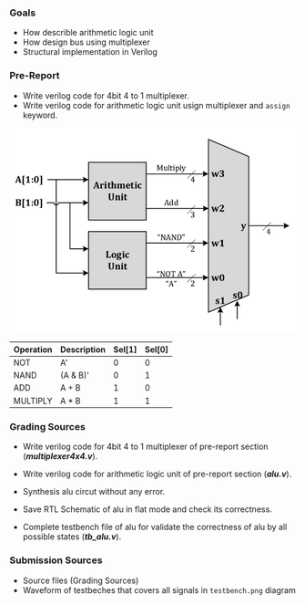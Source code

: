 ### Goals

- How describle arithmetic logic unit 
- How design bus using multiplexer
- Structural implementation in Verilog

### Pre-Report
* Write verilog code for 4bit 4 to 1 multiplexer.
* Write verilog code for arithmetic logic unit usign multiplexer and `assign` keyword.

![ADDSUB](./Result/ALU1.png)

| Operation | Description | Sel[1] | Sel[0] |
|-----------|-------------|--------|--------| 
|    NOT    |      A'     |    0   |    0   |
|    NAND   |   (A & B)'  |    0   |    1   |
|    ADD    |    A + B    |    1   |    0   |
|  MULTIPLY |    A * B    |    1   |    1   |

### Grading Sources

* Write verilog code for 4bit 4 to 1 multiplexer of pre-report section (***multiplexer4x4.v***).

* Write verilog code for arithmetic logic unit of pre-report section (***alu.v***).

* Synthesis alu circut without any error.

* Save RTL Schematic of alu in flat mode and check its correctness.

* Complete testbench file of alu for validate the correctness of alu by all possible states (***tb_alu.v***).

### Submission Sources
* Source files (Grading Sources)
* Waveform of testbeches that covers all signals in `testbench.png` diagram

